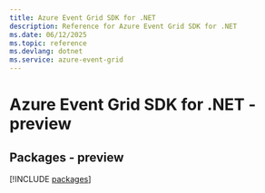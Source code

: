 ```yaml
---
title: Azure Event Grid SDK for .NET
description: Reference for Azure Event Grid SDK for .NET
ms.date: 06/12/2025
ms.topic: reference
ms.devlang: dotnet
ms.service: azure-event-grid
---
```

# Azure Event Grid SDK for .NET - preview
## Packages - preview
[!INCLUDE [packages](event-grid-index.md)]